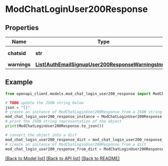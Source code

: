# ModChatLoginUser200Response


## Properties

Name | Type | Description | Notes
------------ | ------------- | ------------- | -------------
**chatsid** | **str** | unique chat session id | [default to 'null']
**warnings** | [**List[AuthEmailSignupUser200ResponseWarningsInner]**](AuthEmailSignupUser200ResponseWarningsInner.md) |  | [optional] 

## Example

```python
from openapi_client.models.mod_chat_login_user200_response import ModChatLoginUser200Response

# TODO update the JSON string below
json = "{}"
# create an instance of ModChatLoginUser200Response from a JSON string
mod_chat_login_user200_response_instance = ModChatLoginUser200Response.from_json(json)
# print the JSON string representation of the object
print(ModChatLoginUser200Response.to_json())

# convert the object into a dict
mod_chat_login_user200_response_dict = mod_chat_login_user200_response_instance.to_dict()
# create an instance of ModChatLoginUser200Response from a dict
mod_chat_login_user200_response_from_dict = ModChatLoginUser200Response.from_dict(mod_chat_login_user200_response_dict)
```
[[Back to Model list]](../README.md#documentation-for-models) [[Back to API list]](../README.md#documentation-for-api-endpoints) [[Back to README]](../README.md)


